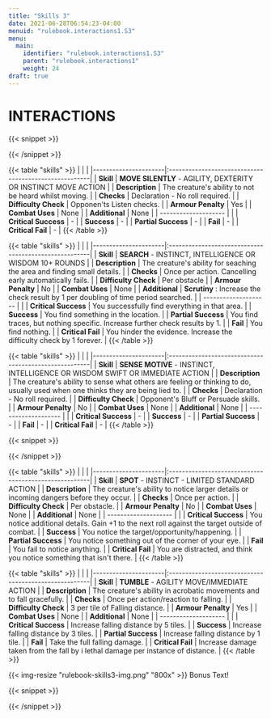 ```yaml
---
title: "Skills 3"
date: 2021-06-28T06:54:23-04:00
menuid: "rulebook.interactions1.S3"
menu:
  main:
    identifier: "rulebook.interactions1.S3"
    parent: "rulebook.interactions1"
    weight: 24
draft: true
---
```


# INTERACTIONS

{{< snippet >}}<div class="bookpage-columns"><div class="bookpage-column">{{< /snippet >}}

{{< table "skills" >}}
|                      |                                                       |
|----------------------|:------------------------------------------------------|
| **Skill**            | **MOVE SILENTLY** - AGILITY, DEXTERITY OR INSTINCT MOVE ACTION   |
| **Description**      | The creature's ability to not be heard whilst moving.  |
| **Checks**           | Declaration - No roll required.  |
| **Difficulty Check** | Opponen'ts Listen checks.  |
| **Armour Penalty**   | Yes   |
| **Combat Uses**      | None  |
| **Additional**       | None  |
| -------------------- |   |
| **Critical Success** | - |
| **Success**          | - |
| **Partial Success**  | - |
| **Fail**             | - |
| **Critical Fail**    | - |
{{< /table >}}

{{< table "skills" >}}
|                      |                                                       |
|----------------------|:------------------------------------------------------|
| **Skill**            | **SEARCH** - INSTINCT, INTELLIGENCE OR WISDOM 10+ ROUNDS  |
| **Description**      | The creature's ability for seaching the area and finding small details.  |
| **Checks**           | Once per action. Cancelling early automatically fails.  |
| **Difficulty Check** | Per obstacle  |
| **Armour Penalty**   | No   |
| **Combat Uses**      | None  |
| **Additional**       | **Scrutiny** : Increase the check result by 1 per doubling of time period searched.  |
| -------------------- |   |
| **Critical Success** | You successfully find everything in that area.  |
| **Success**          | You find something in the location.  |
| **Partial Success**  | You find traces, but nothing specific. Increase further check results by 1.  |
| **Fail**             | You find nothing.  |
| **Critical Fail**    | You hinder the evidence. Increase the difficulty check by 1 forever.  |
{{< /table >}}

{{< table "skills" >}}
|                      |                                                       |
|----------------------|:------------------------------------------------------|
| **Skill**            | **SENSE MOTIVE** - INSTINCT, INTELLIGENCE OR WISDOM SWIFT OR IMMEDIATE ACTION  |
| **Description**      | The creature's ability to sense what others are feeling or thinking to do, usually used when one thinks they are being lied to.  |
| **Checks**           | Declaration - No roll required.  |
| **Difficulty Check** | Opponent's Bluff or Persuade skills.  |
| **Armour Penalty**   | No   |
| **Combat Uses**      | None  |
| **Additional**       | None  |
| -------------------- |   |
| **Critical Success** | - |
| **Success**          | - |
| **Partial Success**  | - |
| **Fail**             | - |
| **Critical Fail**    | - |
{{< /table >}}

{{< snippet >}}</div><div class="bookpage-column">{{< /snippet >}}

{{< table "skills" >}}
|                      |                                                       |
|----------------------|:------------------------------------------------------|
| **Skill**            | **SPOT** - INSTINCT - LIMITED STANDARD ACTION  |
| **Description**      | The creature's ability to notice larger details or incoming dangers before they occur.  |
| **Checks**           | Once per action.  |
| **Difficulty Check** | Per obstacle.  |
| **Armour Penalty**   | No   |
| **Combat Uses**      | None  |
| **Additional**       | None  |
| -------------------- |   |
| **Critical Success** | You notice additional details. Gain +1 to the next roll against the target outside of combat.  |
| **Success**          | You notice the target/opportunity/happening.  |
| **Partial Success**  | You notice something out of the corner of your eye.  |
| **Fail**             | You fail to notice anything.  |
| **Critical Fail**    | You are distracted, and think you notice something that isn't there.  |
{{< /table >}}


{{< table "skills" >}}
|                      |                                                       |
|----------------------|:------------------------------------------------------|
| **Skill**            | **TUMBLE** - AGILITY MOVE/IMMEDIATE ACTION  |
| **Description**      | The creature's ability in acrobatic movements and to fall gracefully.  |
| **Checks**           | Once per action/reaction to falling.  |
| **Difficulty Check** | 3 per tile of Falling distance.  |
| **Armour Penalty**   | Yes   |
| **Combat Uses**      | None  |
| **Additional**       | None  |
| -------------------- |   |
| **Critical Success** | Increase falling distance by 5 tiles.  |
| **Success**          | Increase falling distance by 3 tiles.  |
| **Partial Success**  | Increase falling distance by 1 tile.  |
| **Fail**             | Take the full falling damage.   |
| **Critical Fail**    | Increase damage taken from the fall by i lethal damage per instance of distance.  |
{{< /table >}}

{{< img-resize "rulebook-skills3-img.png" "800x" >}}
Bonus Text!

{{< snippet >}}</div></div>{{< /snippet >}}

